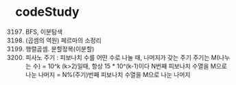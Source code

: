 # codeStudy

3197. BFS, 이분탐색
11401. (곱셈의 역원) 페르마의 소정리
10803. 행렬곱셈. 분할정복(이분할)
2749. 피사노 주기 : 피보나치 수를 어떤 수로 나눌 때, 나머지가 갖는 주기
      주기는 M(나누는 수) = 10^k (k>2)일때, 항상 15 * 10^(k-1)이다
      N번째 피보나치 수열을 M으로 나눈 나머지 = N%(주기)번째 피보나치 수열을 M으로 나눈 나머지
